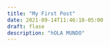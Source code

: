 ```yaml
---
title: "My First Post"
date: 2021-09-14T11:46:18-05:00
draft: flase
description: "hOLA MUNDO"
---
```


